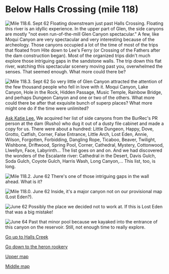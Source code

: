 # Below Halls Crossing (mile 118)

![**Mile 118.6. Sept 62** Floating downstream just past Halls Crossing. Floating this river is an idyllic experience. In the upper part of Glen, the side canyons are mostly "not even run-of-the-mill Glen Canyon spectacular." A few, like Moqui Canyon are very spectacular and very interesting because of the archeology. Those canyons occupied a lot of the time of most of the trips that floated from Hite down to Lee's Ferry (or Crossing of the Fathers after the dam construction began). Most of the organized trips didn't much explore those intriguing gaps in the sandstone walls. The trip down this flat river, watching this spectacular scenery moving past you, overwhelmed the senses. That seemed enough. What more could there be?](below-halls-crossing/downstream.jpg)

![**Mile 118.3. Sept 62** So very little of Glen Canyon attracted the attention of the few thousand people who fell in love with it. Moqui Canyon, Lake Canyon, Hole in the Rock, Hidden Passage, Music Temple, Rainbow Bridge, and perhaps Dungeon Canyon and one or two of the others. What more could there be after that exquisite bunch of superp places? What more might one do if the time were unlimited?](below-halls-crossing/little.jpg)

[Ask Katie Lee.](http://www.glencanyon.org/katielee/aboutkatielee.php) We acquired her list of side canyons from the BurRec's PR person at the dam (Rusho) who dug it out of a dusty file cabinet and made a copy for us. There were about a hundred: Little Dungeon, Happy, Dove, Grotto, Catfish, Corner, False Entrance, Little Arch, Lost Eden, Annie, Wilson, Forgotten, Forbidding, Dangling Rope, Ticaboo, Beaver, Twilight, Wishbone, Driftwood, Spring Pool, Corner, Cathedral, Mystery, Cottonwood, Llwellyn, Face, Labyrinth... The list goes on and on. And we had discovered the wonders of the Escalante river: Cathedral in the Desert, Davis Gulch, Soda Gulch, Coyote Gulch, Harris Wash, Long Canyon,... This list, too, is long.

![**Mile 118.2. June 62** There's one of those intriguing gaps in the wall ahead. What is it?](below-halls-crossing/gap.jpg)

![**Mile 118.0. June 62** Inside, it's a major canyon not on our provisional map (Lost Eden?).](below-halls-crossing/lost-eden.jpg)

![**June 62** Possibly the place we decided not to work at. If this is Lost Eden that was a big mistake!](below-halls-crossing/crux.jpg)

![**June 64** Past that minor pool because we kayaked into the entrance of this canyon on the reservoir. Still, not enough time to really explore.](below-halls-crossing/past-pool.jpg)

[Go up to Halls Creek](halls-creek)

[Go down to the heron rookery](heron-rookery)

[Upper map](map-upper)

[Middle map](map-middle)
